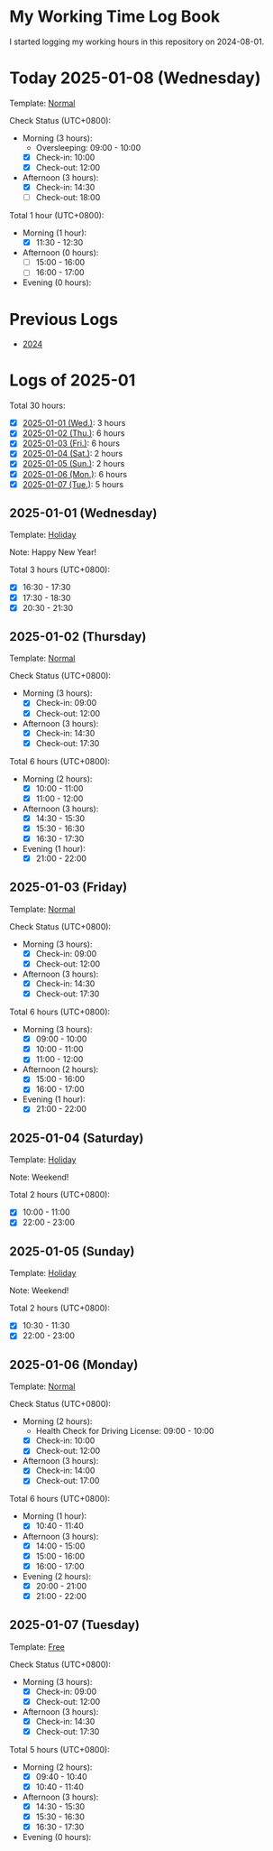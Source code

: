 # My Working Time Log Book

I started logging my working hours in this repository on 2024-08-01.

# Today 2025-01-08 (Wednesday)

Template: [Normal](Templates/Normal-v2.md#normal-template-with-check-status)

Check Status (UTC+0800):

- Morning (3 hours):
  - Oversleeping: 09:00 - 10:00
  - [x] Check-in: 10:00
  - [x] Check-out: 12:00
- Afternoon (3 hours):
  - [x] Check-in: 14:30
  - [ ] Check-out: 18:00

Total 1 hour (UTC+0800):

- Morning (1 hour):
  - [x] 11:30 - 12:30

- Afternoon (0 hours):
  - [ ] 15:00 - 16:00
  - [ ] 16:00 - 17:00

- Evening (0 hours):

# Previous Logs

- [2024](./2024/2024.md)

# Logs of 2025-01

Total 30 hours:

- [x] [2025-01-01 (Wed.)](#2025-01-01-wednesday): 3 hours
- [x] [2025-01-02 (Thu.)](#2025-01-02-thursday): 6 hours
- [x] [2025-01-03 (Fri.)](#2025-01-03-friday): 6 hours
- [x] [2025-01-04 (Sat.)](#2025-01-04-saturday): 2 hours
- [x] [2025-01-05 (Sun.)](#2025-01-05-sunday): 2 hours
- [x] [2025-01-06 (Mon.)](#2025-01-06-monday): 6 hours
- [x] [2025-01-07 (Tue.)](#2025-01-07-tuesday): 5 hours

## 2025-01-01 (Wednesday)

Template: [Holiday](Templates/Holiday-v2.md)

Note: Happy New Year!

Total 3 hours (UTC+0800):

- [x] 16:30 - 17:30
- [x] 17:30 - 18:30
- [x] 20:30 - 21:30

## 2025-01-02 (Thursday)

Template: [Normal](Templates/Normal-v2.md#normal-template-with-check-status)

Check Status (UTC+0800):

- Morning (3 hours):
  - [x] Check-in: 09:00
  - [x] Check-out: 12:00
- Afternoon (3 hours):
  - [x] Check-in: 14:30
  - [x] Check-out: 17:30

Total 6 hours (UTC+0800):

- Morning (2 hours):
  - [x] 10:00 - 11:00
  - [x] 11:00 - 12:00

- Afternoon (3 hours):
  - [x] 14:30 - 15:30
  - [x] 15:30 - 16:30
  - [x] 16:30 - 17:30

- Evening (1 hour):
  - [x] 21:00 - 22:00

## 2025-01-03 (Friday)

Template: [Normal](Templates/Normal-v2.md#normal-template-with-check-status)

Check Status (UTC+0800):

- Morning (3 hours):
  - [x] Check-in: 09:00
  - [x] Check-out: 12:00
- Afternoon (3 hours):
  - [x] Check-in: 14:30
  - [x] Check-out: 17:30

Total 6 hours (UTC+0800):

- Morning (3 hours):
  - [x] 09:00 - 10:00
  - [x] 10:00 - 11:00
  - [x] 11:00 - 12:00

- Afternoon (2 hours):
  - [x] 15:00 - 16:00
  - [x] 16:00 - 17:00

- Evening (1 hour):
  - [x] 21:00 - 22:00

## 2025-01-04 (Saturday)

Template: [Holiday](Templates/Templates/Holiday-v2.md)

Note: Weekend!

Total 2 hours (UTC+0800):

- [x] 10:00 - 11:00
- [x] 22:00 - 23:00

## 2025-01-05 (Sunday)

Template: [Holiday](Templates/Templates/Holiday-v2.md)

Note: Weekend!

Total 2 hours (UTC+0800):

- [x] 10:30 - 11:30
- [x] 22:00 - 23:00

## 2025-01-06 (Monday)

Template: [Normal](Templates/Normal-v2.md#normal-template-with-check-status)

Check Status (UTC+0800):

- Morning (2 hours):
  - Health Check for Driving License: 09:00 - 10:00
  - [x] Check-in: 10:00
  - [x] Check-out: 12:00
- Afternoon (3 hours):
  - [x] Check-in: 14:00
  - [x] Check-out: 17:00

Total 6 hours (UTC+0800):

- Morning (1 hour):
  - [x] 10:40 - 11:40

- Afternoon (3 hours):
  - [x] 14:00 - 15:00
  - [x] 15:00 - 16:00
  - [x] 16:00 - 17:00

- Evening (2 hours):
  - [x] 20:00 - 21:00
  - [x] 21:00 - 22:00

## 2025-01-07 (Tuesday)

Template: [Free](Templates/Free-v2.md#free-template-with-check-status)

Check Status (UTC+0800):

- Morning (3 hours):
  - [x] Check-in: 09:00
  - [x] Check-out: 12:00
- Afternoon (3 hours):
  - [x] Check-in: 14:30
  - [x] Check-out: 17:30

Total 5 hours (UTC+0800):

- Morning (2 hours):
  - [x] 09:40 - 10:40
  - [x] 10:40 - 11:40

- Afternoon (3 hours):
  - [x] 14:30 - 15:30
  - [x] 15:30 - 16:30
  - [x] 16:30 - 17:30

- Evening (0 hours):
